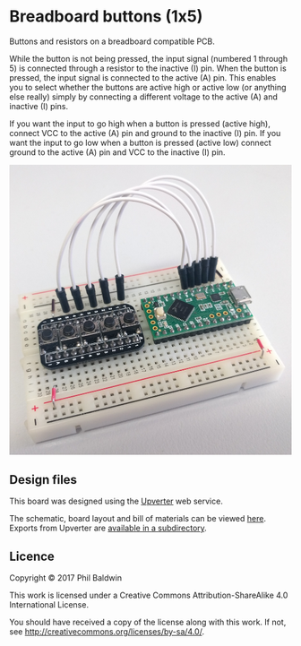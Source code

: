 # Breadboard buttons (1x5)

Buttons and resistors on a breadboard compatible PCB.

While the button is not being pressed, the input signal (numbered 1 through 5) is connected through a resistor to the inactive (I) pin. When the button is pressed, the input signal is connected to the active (A) pin. This enables you to select whether the buttons are active high or active low (or anything else really) simply by connecting a different voltage to the active (A) and inactive (I) pins.

If you want the input to go high when a button is pressed (active high), connect VCC to the active (A) pin and ground to the inactive (I) pin. If you want the input to go low when a button is pressed (active low) connect ground to the active (A) pin and VCC to the inactive (I) pin.

![Board photo](./board-photo.jpg)

## Design files

This board was designed using the [Upverter](https://upverter.com) web service.

The schematic, board layout and bill of materials can be viewed [here](https://upverter.com/Trebuchetindustries/3e25da6e03fb6ce9/Breadboard-buttons-1x5/). Exports from Upverter are [available in a subdirectory](./Upverter%20exports).

## Licence

Copyright © 2017 Phil Baldwin

This work is licensed under a Creative Commons Attribution-ShareAlike 4.0 International License.

You should have received a copy of the license along with this work. If not, see <http://creativecommons.org/licenses/by-sa/4.0/>.
